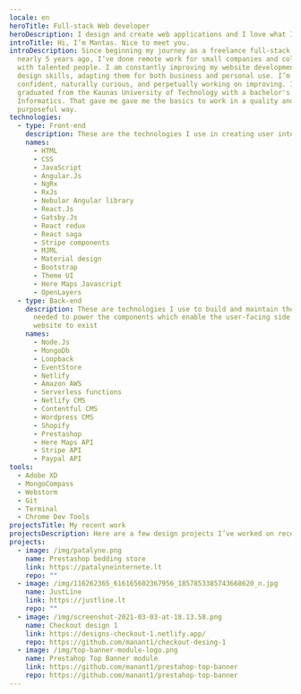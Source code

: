 ```yaml
---
locale: en
heroTitle: Full-stack Web developer
heroDescription: I design and create web applications and I love what I do
introTitle: Hi, I’m Mantas. Nice to meet you.
introDescription: Since beginning my journey as a freelance full-stack developer
  nearly 5 years ago, I’ve done remote work for small companies and collaborated
  with talented people. I am constantly improving my website development and
  design skills, adapting them for both business and personal use. I’m
  confident, naturally curious, and perpetually working on improving. I have
  graduated from the Kaunas University of Technology with a bachelor's degree in
  Informatics. That gave me gave me the basics to work in a quality and
  purposeful way.
technologies:
  - type: Front-end
    description: These are the technologies I use in creating user interfaces
    names:
      - HTML
      - CSS
      - JavaScript
      - Angular.Js
      - NgRx
      - RxJs
      - Nebular Angular library
      - React.Js
      - Gatsby.Js
      - React redux
      - React saga
      - Stripe components
      - MJML
      - Material design
      - Bootstrap
      - Theme UI
      - Here Maps Javascript
      - OpenLayers
  - type: Back-end
    description: These are technologies I use to build and maintain the technology
      needed to power the components which enable the user-facing side of the
      website to exist
    names:
      - Node.Js
      - MongoDb
      - Loopback
      - EventStore
      - Netlify
      - Amazon AWS
      - Serverless functions
      - Netlify CMS
      - Contentful CMS
      - Wordpress CMS
      - Shopify
      - Prestashop
      - Here Maps API
      - Stripe API
      - Paypal API
tools:
  - Adobe XD
  - MongoCompass
  - Webstorm
  - Git
  - Terminal
  - Chrome Dev Tools
projectsTitle: My recent work
projectsDescription: Here are a few design projects I’ve worked on recently.
projects:
  - image: /img/patalyne.png
    name: Prestashop bedding store
    link: https://patalyneinternete.lt
    repo: ""
  - image: /img/116262365_616165602367956_1857853385743668620_n.jpg
    name: JustLine
    link: https://justline.lt
    repo: ""
  - image: /img/screenshot-2021-03-03-at-18.13.58.png
    name: Checkout design 1
    link: https://designs-checkout-1.netlify.app/
    repo: https://github.com/manant1/checkout-desing-1
  - image: /img/top-banner-module-logo.png
    name: Prestahop Top Banner module
    link: https://github.com/manant1/prestahop-top-banner
    repo: https://github.com/manant1/prestahop-top-banner
---
```

